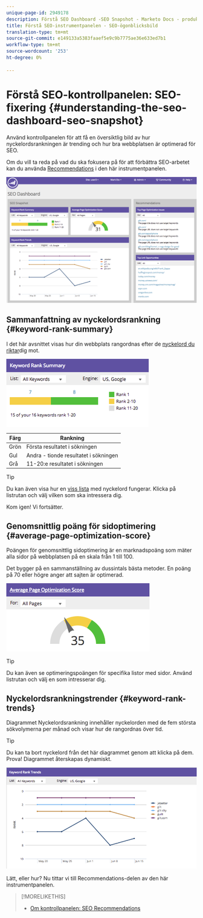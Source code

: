 ```yaml
---
unique-page-id: 2949178
description: Förstå SEO Dashboard -SEO Snapshot - Marketo Docs - produktdokumentation
title: Förstå SEO-instrumentpanelen - SEO-ögonblicksbild
translation-type: tm+mt
source-git-commit: e149133a5383faaef5e9c9b7775ae36e633ed7b1
workflow-type: tm+mt
source-wordcount: '253'
ht-degree: 0%

---
```



# Förstå SEO-kontrollpanelen: SEO-fixering {#understanding-the-seo-dashboard-seo-snapshot}

Använd kontrollpanelen för att få en översiktlig bild av hur nyckelordsrankningen är trending och hur bra webbplatsen är optimerad för SEO.

Om du vill ta reda på vad du ska fokusera på för att förbättra SEO-arbetet kan du använda [Recommendations](understanding-the-seo-dashboard-seo-recommendations.md) i den här instrumentpanelen.

![](assets/image2014-9-17-21-3a32-3a22.png)

## Sammanfattning av nyckelordsrankning {#keyword-rank-summary}

I det här avsnittet visas hur din webbplats rangordnas efter de [nyckelord du riktar](../../../../product-docs/additional-apps/seo/keywords/seo-add-keywords.md)dig mot.

![](assets/image2014-9-17-21-3a34-3a5.png)

| Färg | Rankning |
|---|---|
| Grön | Första resultatet i sökningen |
| Gul | Andra - tionde resultatet i sökningen |
| Grå | 11-20:e resultatet i sökningen |

>[!TIP]
>
>Du kan även visa hur en [viss lista](../../../../product-docs/additional-apps/seo/keywords/seo-add-remove-keywords-from-a-list.md) med nyckelord fungerar. Klicka på listrutan och välj vilken som ska intressera dig.

Kom igen! Vi fortsätter.

## Genomsnittlig poäng för sidoptimering {#average-page-optimization-score}

Poängen för genomsnittlig sidoptimering är en marknadspoäng som mäter alla sidor på webbplatsen på en skala från 1 till 100.

Det bygger på en sammanställning av dussintals bästa metoder. En poäng på 70 eller högre anger att sajten är optimerad.

![](assets/image2014-9-17-21-3a35-3a55.png)

>[!TIP]
>
>Du kan även se optimeringspoängen för specifika listor med sidor. Använd listrutan och välj en som intresserar dig.

## Nyckelordsrankningstrender {#keyword-rank-trends}

Diagrammet Nyckelordsrankning innehåller nyckelorden med de fem största sökvolymerna per månad och visar hur de rangordnas över tid.

>[!TIP]
>
>Du kan ta bort nyckelord från det här diagrammet genom att klicka på dem. Prova! Diagrammet återskapas dynamiskt.

![](assets/image2014-9-17-21-3a37-3a1.png)

Lätt, eller hur? Nu tittar vi till Recommendations-delen av den här instrumentpanelen.

>[!MORELIKETHIS]
>
>* [Om kontrollpanelen: SEO Recommendations](understanding-the-seo-dashboard-seo-recommendations.md)

>



